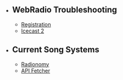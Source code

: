 - ## WebRadio Troubleshooting
    - [Registration](/docs/registration)
    - [Icecast 2](/docs/icecast2-configuration)
- ## Current Song Systems
    - [Radionomy](/docs/radionomy)
    - [API Fetcher](/docs/api-fetcher)
